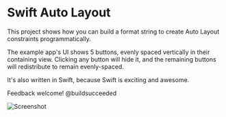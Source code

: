 # Swift Auto Layout
This project shows how you can build a format string to create Auto Layout constraints programmatically.

The example app's UI shows 5 buttons, evenly spaced vertically in their containing view. Clicking any button will hide it, and the remaining buttons will redistribute to remain evenly-spaced.

It's also written in Swift, because Swift is exciting and awesome.

Feedback welcome! @buildsucceeded

![Screenshot](https://github.com/charliewilliams/swift_autoLayout/Screenshot.jpg?raw=true)